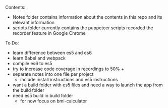 Contents:
- Notes folder contains information about the contents in this repo and its relevant information
- scripts folder currently contains the puppeteer scripts recorded the recorder feature in Google Chrome

To Do:
- learn difference between es5 and es6
- learn Babel and webpack
- compile es6 to es5
- try to increase code coverage in recordings to 50% +
- separate notes into one file per project
  - include install instructions and es5 instructions
- want a build folder with es5 files and need a way to launch the app from the build folder
- need es5 build in build folder
  - for now focus on bmi-calculator

